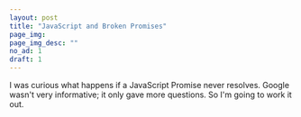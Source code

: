 ```yaml
---
layout: post
title: "JavaScript and Broken Promises"
page_img: 
page_img_desc: ""
no_ad: 1
draft: 1
---
```


I was curious what happens if a JavaScript Promise never resolves. Google wasn't very informative; it only gave more questions. So I'm going to work it out.


